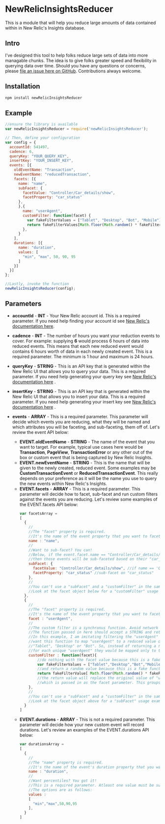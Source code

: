 # NewRelicInsightsReducer
This is a module that will help you reduce large amounts of data contained within in New Relic's Insights database.

## Intro
I've designed this tool to help folks reduce large sets of data into more managable chunks. The idea is to give folks greater speed and flexibility in querying data over time. Should you have any questions or concerns, please [file an issue here on GitHub](https://github.com/RyanThomasMusser/NewRelicInsightsReducer/issues/new). Contributions always welcome.

## Installation
```javascript
npm install newRelicInsightsReducer
```

## Example

```javascript
//ensure the library is available
var newRelicInsightsReducer = require('newRelicInsightsReducer');

// Then, define your configuration
var config = {
  accountId: 541497,
  cadence: 6,
  queryKey: "YOUR_QUERY_KEY",
  insertKey: "YOUR_INSERT_KEY",
  events: [{
    oldEventName: "Transaction",
    newEventName: "reducedTransaction",
    facets: [{
      name: "name",
      subFacet: {
        facetValue: "Controller/Car_details/show",
        facetProperty: "car_status"
      },
      },{
        name: "userAgent",
        customFilter: function(facet) {
          var fakeFilterValues = ["Tablet", "Desktop", "Bot", "Mobile"];
          return fakeFilterValues[Math.floor(Math.random() * fakeFilterValues.length)];
        },
      }
    ],
    durations: [{
      name: "duration",
      values: [
        "min", "max", 50, 90, 95
      ]
    }]
  }]
};

//Lastly, invoke the function
newRelicInsightsReducer(config);

```

## Parameters
* **accountId** - **INT** - Your New Relic account id. This is a required parameter. If you need help finding your account id see [New Relic's documentation here](https://docs.newrelic.com/docs/accounts-partnerships/accounts/account-setup/account-id).

* **cadence** - **INT** - The number of hours you want your reduction events to cover. For example: supplying **6** would process 6 hours of data into reduced events. This means that each new reduced event would contains 6 hours worth of data in each newly created event. This is a required parameter. The minimum is 1 hour and maximum is 24 hours. 

* **queryKey** - **STRING** - This is an API key that is generated within the New Relic UI that allows you to query your data. This is a required parameter. If you need help generating your query key see [New Relic's documentation here](https://docs.newrelic.com/docs/insights/insights-api/get-data/query-insights-event-data-api#register) . 

* **insertKey** - **STRING** - This is an API key that is generated within the New Relic UI that allows you to insert your data. This is a required parameter. If you need help generating your insert key see [New Relic's documentation here](https://docs.newrelic.com/docs/insights/insights-api/get-data/query-insights-event-data-api#register) .  

* **events** - **ARRAY** - This is a required parameter. This parameter will decide which events you are reducing, what they will be named and which attributes you will be faceting, and sub-faceting, them off of. Let's review the event API below:  
    
    * **EVENT.oldEventName** - **STRING** - The name of the event that you want to target. For example, typical use cases here would be **Transaction**, **PageView**, **TransactionError** or any other out of the box or custom event that is being captured by New Relic Insights.
    * **EVENT.newEventName** - **STRING** - This is the name that will be given to the newly created, reduced event. Some examples may be **CustomTransactionEvent** or **ReducedTransactionEvent**. This really depends on your preference as it will be the name you use to query the new events within New Relic's Insights.
    * **EVENT.facets** - **ARRAY** - This is a required parameter. This parameter will decide how to facet, sub-facet and run custom filters against the events you are reducing. Let's review some examples of the EVENT.facets API below:
        ```javascript
        var facetsArray = 
        [
          {
            //
            //The "facet" property is required. 
            //It's the name of the event property that you want to facet.
            name : "name",
            //
            //Want to sub-facet? You can! 
            //Below, if the event.facet.name == "Controller/Car_details/show"
            //then those events will be sub-faceted based on their "car_status" property.
            subFacet: {
              facetValue: "Controller/Car_details/show", //if name == 'Controller/Car_details/show'
              facetProperty: "car_status" //sub-facet on "car_status"
            },
            //
            //You can't use a "subFacet" and a "customFilter" in the same facet object.
            //Look at the facet object below for a "customFilter" usage example.
          },
          {
            //
            //The "facet" property is required. 
            //It's the name of the event property that you want to facet.
            facet : "userAgent",
            //
            //The custom filter is a synchronus function. Avoid network calls here.
            //The function passed in here should accept a STRING and return a STRING.
            //In this example, I am imitating filtering the "userAgent" and I would
            //want this function to map "userAgent" to a reduced value of "Mobile",
            //"Tablet", "Desktop" or "Bot". So, instead of returning a reduced event
            //for each unique "userAgent" they would be mapped only to these 4 values.
            customFilter : function(facet){
                //do nothing with the facet value because this is a fake function
                var fakeFilterValues = ["Tablet","Desktop","Bot","Mobile"];
                //and return a random value because this is a fake function
                return fakeFilterValue[ Math.floor(Math.random() * fakeFilterValues.length) ];
                //the return value will replace the original value of "userAgent"
                //which is passed in as the facet parameter. This groups these events.
            },
            //
            //You can't use a "subFacet" and a "customFilter" in the same facet object.
            //Look at the facet object above for a "subFacet" usage example.
          }
        ]
        ```
    * **EVENT.durations** - **ARRAY** - This is not a required parameter. This parameter will decide how your new custom event will record durations. Let's review an examples of the EVENT.durations API below:
        ```javascript
        var durationsArray = 
        [
          {
            //
            //The "name" property is required. 
            //It's the name of the event's duration property that you want to retrieve.
            name : "duration",
            //
            //Want percentiles? You got it! 
            //This is a required parameter. Atleast one value must be supplied.
            //The options are as follows:
            values : 
            [
              "min","max",50,90,95
            ],
          }
        ]
        ```
  


